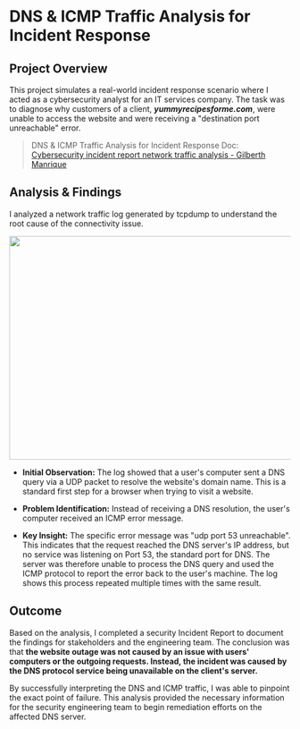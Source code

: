 # DNS & ICMP Traffic Analysis for Incident Response
## Project Overview

This project simulates a real-world incident response scenario where I acted as a cybersecurity analyst for an IT services company. The task was to diagnose why customers of a client, ***yummyrecipesforme.com***, were unable to access the website and were receiving a "destination port unreachable" error.

>DNS & ICMP Traffic Analysis for Incident Response Doc: [Cybersecurity incident report network traffic analysis - Gilberth Manrique](https://docs.google.com/document/d/1q-PP6nvaeX5dO_8maAuy-8Ue9NY1RXDeeJ_dJdWbBj0/edit?usp=sharing)


## Analysis & Findings

I analyzed a network traffic log generated by tcpdump to understand the root cause of the connectivity issue.

<p align="center">
<img src="https://github.com/user-attachments/assets/61f11ddf-f868-4706-9c57-ef584dd35f17" width="700" height="400">
</p>

- <b>Initial Observation:</b> The log showed that a user's computer sent a DNS query via a UDP packet to resolve the website's domain name. This is a standard first step for a browser when trying to visit a website.

- <b>Problem Identification:</b> Instead of receiving a DNS resolution, the user's computer received an ICMP error message.

- <b>Key Insight:</b> The specific error message was "udp port 53 unreachable". This indicates that the request reached the DNS server's IP address, but no service was listening on Port 53, the standard port for DNS. The server was therefore unable to process the DNS query and used the ICMP protocol to report the error back to the user's machine. The log shows this process repeated multiple times with the same result.

## Outcome
Based on the analysis, I completed a security Incident Report to document the findings for stakeholders and the engineering team. The conclusion was that **the website outage was not caused by an issue with users' computers or the outgoing requests. Instead, the incident was caused by the DNS protocol service being unavailable on the client's server.**

By successfully interpreting the DNS and ICMP traffic, I was able to pinpoint the exact point of failure. This analysis provided the necessary information for the security engineering team to begin remediation efforts on the affected DNS server.
